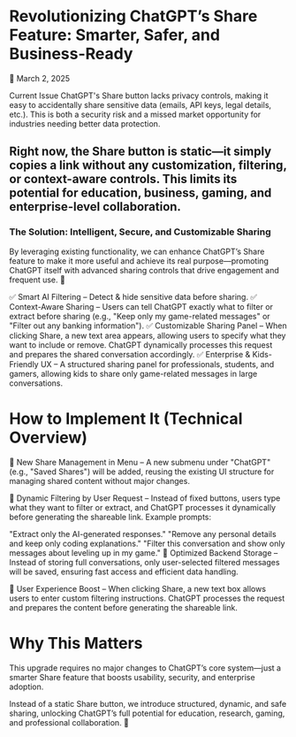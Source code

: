 # Revolutionizing ChatGPT’s Share Feature: Smarter, Safer, and Business-Ready
📅 March 2, 2025

Current Issue
ChatGPT's Share button lacks privacy controls, making it easy to accidentally share sensitive data (emails, API keys, legal details, etc.). This is both a security risk and a missed market opportunity for industries needing better data protection.

## Right now, the Share button is static—it simply copies a link without any customization, filtering, or context-aware controls. This limits its potential for education, business, gaming, and enterprise-level collaboration.

### The Solution: Intelligent, Secure, and Customizable Sharing
By leveraging existing functionality, we can enhance ChatGPT’s Share feature to make it more useful and achieve its real purpose—promoting ChatGPT itself with advanced sharing controls that drive engagement and frequent use. 🚀

✅ Smart AI Filtering – Detect & hide sensitive data before sharing.
✅ Context-Aware Sharing – Users can tell ChatGPT exactly what to filter or extract before sharing (e.g., "Keep only my game-related messages" or "Filter out any banking information").
✅ Customizable Sharing Panel – When clicking Share, a new text area appears, allowing users to specify what they want to include or remove. ChatGPT dynamically processes this request and prepares the shared conversation accordingly.
✅ Enterprise & Kids-Friendly UX – A structured sharing panel for professionals, students, and gamers, allowing kids to share only game-related messages in large conversations.

# How to Implement It (Technical Overview)
📌 New Share Management in Menu – A new submenu under "ChatGPT" (e.g., "Saved Shares") will be added, reusing the existing UI structure for managing shared content without major changes.

📌 Dynamic Filtering by User Request – Instead of fixed buttons, users type what they want to filter or extract, and ChatGPT processes it dynamically before generating the shareable link. Example prompts:

"Extract only the AI-generated responses."
"Remove any personal details and keep only coding explanations."
"Filter this conversation and show only messages about leveling up in my game."
📌 Optimized Backend Storage – Instead of storing full conversations, only user-selected filtered messages will be saved, ensuring fast access and efficient data handling.

📌 User Experience Boost – When clicking Share, a new text box allows users to enter custom filtering instructions. ChatGPT processes the request and prepares the content before generating the shareable link.

# Why This Matters
This upgrade requires no major changes to ChatGPT’s core system—just a smarter Share feature that boosts usability, security, and enterprise adoption.

Instead of a static Share button, we introduce structured, dynamic, and safe sharing, unlocking ChatGPT’s full potential for education, research, gaming, and professional collaboration. 🚀
